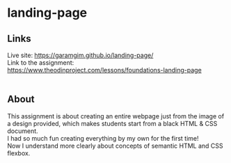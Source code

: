 # landing-page

## Links

Live site: https://garamgim.github.io/landing-page/ <br>
Link to the assignment: https://www.theodinproject.com/lessons/foundations-landing-page
<br>
<br>

## About

This assignment is about creating an entire webpage just from the image of a design provided, which makes students start from a black HTML & CSS document.<br>
I had so much fun creating everything by my own for the first time! <br>
Now I understand more clearly about concepts of semantic HTML and CSS flexbox.
<br>
